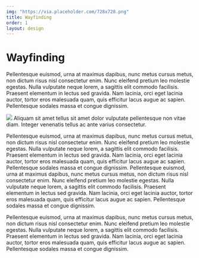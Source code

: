 ```yaml
---
img: "https://via.placeholder.com/728x728.png"
title: Wayfinding
order: 1
layout: design
---
```

<div class="text">
  <h1>Wayfinding</h1>
</div>

<div class="text">
  <p>Pellentesque euismod, urna at maximus dapibus, nunc metus cursus metus, non dictum risus nisl consectetur enim. Nunc eleifend pretium leo molestie egestas. Nulla vulputate neque lorem, a sagittis elit commodo facilisis. Praesent elementum in lectus sed gravida. Nam lacinia, orci eget lacinia auctor, tortor eros malesuada quam, quis efficitur lacus augue ac sapien. Pellentesque sodales massa et congue dignissim.</p>
</div>

<div class="image">
  <img src="https://res.cloudinary.com/benludwig/image/upload/c_scale,f_auto,q_auto:best,w_2000/v1588189508/sfh_jfq77o.jpg">
  <span class="caption">Aliquam sit amet tellus sit amet dolor vulputate pellentesque non vitae diam. Integer venenatis tellus ac ante varius consectetur.</span>
</div>

<div class="text">
  <p>Pellentesque euismod, urna at maximus dapibus, nunc metus cursus metus, non dictum risus nisl consectetur enim. Nunc eleifend pretium leo molestie egestas. Nulla vulputate neque lorem, a sagittis elit commodo facilisis. Praesent elementum in lectus sed gravida. Nam lacinia, orci eget lacinia auctor, tortor eros malesuada quam, quis efficitur lacus augue ac sapien. Pellentesque sodales massa et congue dignissim. Pellentesque euismod, urna at maximus dapibus, nunc metus cursus metus, non dictum risus nisl consectetur enim. Nunc eleifend pretium leo molestie egestas. Nulla vulputate neque lorem, a sagittis elit commodo facilisis. Praesent elementum in lectus sed gravida. Nam lacinia, orci eget lacinia auctor, tortor eros malesuada quam, quis efficitur lacus augue ac sapien. Pellentesque sodales massa et congue dignissim.</p>
</div>

<div class="text">
  <p>Pellentesque euismod, urna at maximus dapibus, nunc metus cursus metus, non dictum risus nisl consectetur enim. Nunc eleifend pretium leo molestie egestas. Nulla vulputate neque lorem, a sagittis elit commodo facilisis. Praesent elementum in lectus sed gravida. Nam lacinia, orci eget lacinia auctor, tortor eros malesuada quam, quis efficitur lacus augue ac sapien. Pellentesque sodales massa et congue dignissim.</p>
</div>
